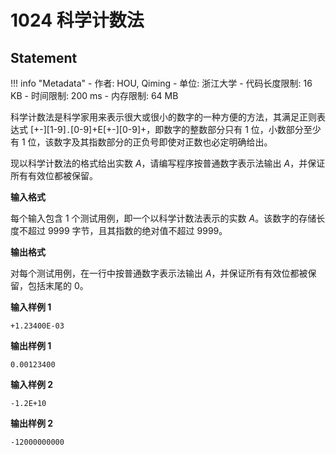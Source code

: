 
# 1024 科学计数法

## Statement

!!! info "Metadata"
    - 作者: HOU, Qiming
    - 单位: 浙江大学
    - 代码长度限制: 16 KB
    - 时间限制: 200 ms
    - 内存限制: 64 MB

科学计数法是科学家用来表示很大或很小的数字的一种方便的方法，其满足正则表达式 [+-][1-9]`.`[0-9]+E[+-][0-9]+，即数字的整数部分只有 1 位，小数部分至少有 1 位，该数字及其指数部分的正负号即使对正数也必定明确给出。

现以科学计数法的格式给出实数 $A$，请编写程序按普通数字表示法输出 $A$，并保证所有有效位都被保留。

**输入格式**

每个输入包含 1 个测试用例，即一个以科学计数法表示的实数 $A$。该数字的存储长度不超过 9999 字节，且其指数的绝对值不超过 9999。

**输出格式**

对每个测试用例，在一行中按普通数字表示法输出 $A$，并保证所有有效位都被保留，包括末尾的 0。

**输入样例 1**
```plaintext
+1.23400E-03
```

**输出样例 1**
```plaintext
0.00123400
```

**输入样例 2**
```plaintext
-1.2E+10
```

**输出样例 2**
```plaintext
-12000000000
```

